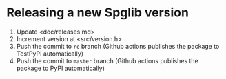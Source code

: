 # Releasing a new Spglib version

1. Update <doc/releases.md>
2. Increment version at <src/version.h>
3. Push the commit to `rc` branch (Github actions publishes the package to TestPyPI automatically)
4. Push the commit to `master` branch (Github actions publishes the package to PyPI automatically)
